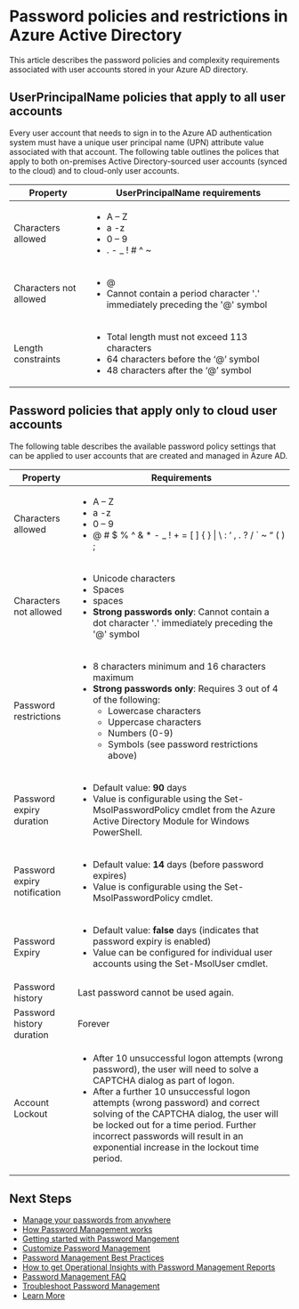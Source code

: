 <properties
	pageTitle="Password policies and restrictions in Azure Active Directory | Windows Azure"
	description="Describes the policies that apply to passwords in Azure Active Directory, including allowed characters, length, and expiration"
  services="active-directory"
	documentationCenter=""
	authors="curtand"
	manager="stevenpo"
	editor=""/>

<tags
	ms.service="active-directory"
	ms.date="11/03/2015"
	wacn.date=""/>


# Password policies and restrictions in Azure Active Directory

This article describes the password policies and complexity	requirements associated with user accounts stored in your Azure AD directory.

## UserPrincipalName policies that apply to all user accounts

Every user account that needs to sign in to the Azure AD authentication	system must have a unique user principal name (UPN) attribute value	associated with that account. The following table outlines the polices	that apply to both on-premises Active Directory-sourced user accounts	(synced to the cloud) and to cloud-only user accounts.

|   Property           |     UserPrincipalName requirements  |
|   ----------------------- |   ----------------------- |
|  Characters allowed    |  <ul> <li>A – Z</li> <li>a -z </li><li>0 – 9</li> <li> . - \_ ! \# ^ \~</li></ul> |
|  Characters not allowed  | <ul> <li>@</li> <li>Cannot contain a period character '.' immediately preceding the '@' symbol</li></ul> |
| Length constraints  |       <ul> <li>Total length must not exceed 113 characters</li><li>64 characters before the ‘@’ symbol</li><li>48 characters after the ‘@’ symbol</li></ul>

## Password policies that apply only to cloud user accounts

The following table describes the available password policy settings that can be applied to user accounts that are created and managed in	Azure AD.

|  Property       |    Requirements          |
|   ----------------------- |   ----------------------- |
|  Characters allowed   |   <ul><li>A – Z</li><li>a -z </li><li>0 – 9</li> <li>@ # $ % ^ & * - _ ! + = [ ] { } &#124; \ : ‘ , . ? / ` ~ “ ( ) ;</li></ul> |
|  Characters not allowed   |       <ul><li>Unicode characters</li><li>Spaces</li><li>spaces</li><li> **Strong passwords only**: Cannot contain a dot character '.' immediately preceding the '@' symbol</li></ul> |
|   Password restrictions | <ul><li>8 characters minimum and 16 characters maximum</li><li>**Strong passwords only**: Requires 3 out of 4 of the following:<ul><li>Lowercase characters</li><li>Uppercase characters</li><li>Numbers (0-9)</li><li>Symbols (see password restrictions above)</li></ul></li></ul> |
| Password expiry duration      | <ul><li>Default value: **90** days </li><li>Value is configurable using the Set-MsolPasswordPolicy cmdlet from the Azure Active Directory Module for Windows PowerShell.</li></ul> |
| Password expiry notification |  <ul><li>Default value: **14** days (before password expires)</li><li>Value is configurable using the Set-MsolPasswordPolicy cmdlet.</li></ul> |
| Password Expiry |  <ul><li>Default value: **false** days (indicates that password expiry is enabled) </li><li>Value can be configured for individual user accounts using the Set-MsolUser cmdlet. </li></ul> |
|  Password history  | Last password cannot be used again. |
|  Password history duration | Forever |
|  Account Lockout | <ul><li>After 10 unsuccessful logon attempts (wrong password), the user will need to solve a CAPTCHA dialog as part of logon.</li><li>After a further 10 unsuccessful logon attempts (wrong password) and correct solving of the CAPTCHA dialog, the user will be locked out for a time period. Further incorrect passwords will result in an exponential increase in the lockout time period.</li></ul> |


## Next Steps

* [Manage your passwords from anywhere](/documentation/articles/active-directory-passwords)
* [How Password Management works](/documentation/articles/active-directory-passwords-how-it-works)
* [Getting started with Password Mangement](/documentation/articles/active-directory-passwords-getting-started)
* [Customize Password Management](/documentation/articles/active-directory-passwords-customize)
* [Password Management Best Practices](/documentation/articles/active-directory-passwords-best-practices)
* [How to get Operational Insights with Password Management Reports](/documentation/articles/active-directory-passwords-get-insights)
* [Password Management FAQ](/documentation/articles/active-directory-passwords-faq)
* [Troubleshoot Password Management](/documentation/articles/active-directory-passwords-troubleshoot)
* [Learn More](/documentation/articles/active-directory-passwords-learn-more)
